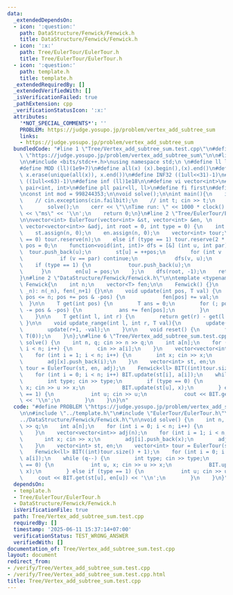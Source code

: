 ```yaml
---
data:
  _extendedDependsOn:
  - icon: ':question:'
    path: DataStructure/Fenwick/Fenwick.h
    title: DataStructure/Fenwick/Fenwick.h
  - icon: ':x:'
    path: Tree/EulerTour/EulerTour.h
    title: Tree/EulerTour/EulerTour.h
  - icon: ':question:'
    path: template.h
    title: template.h
  _extendedRequiredBy: []
  _extendedVerifiedWith: []
  _isVerificationFailed: true
  _pathExtension: cpp
  _verificationStatusIcon: ':x:'
  attributes:
    '*NOT_SPECIAL_COMMENTS*': ''
    PROBLEM: https://judge.yosupo.jp/problem/vertex_add_subtree_sum
    links:
    - https://judge.yosupo.jp/problem/vertex_add_subtree_sum
  bundledCode: "#line 1 \"Tree/Vertex_add_subtree_sum.test.cpp\"\n#define PROBLEM\
    \ \"https://judge.yosupo.jp/problem/vertex_add_subtree_sum\"\n\n#line 2 \"template.h\"\
    \n\n#include <bits/stdc++.h>\nusing namespace std;\n \n#define ll long long\n\
    #define MOD (ll)(1e9+7)\n#define all(x) (x).begin(),(x).end()\n#define unique(x)\
    \ x.erase(unique(all(x)), x.end())\n#define INF32 ((1ull<<31)-1)\n#define INF64\
    \ ((1ull<<63)-1)\n#define inf (ll)1e18\n\n#define vi vector<int>\n#define pii\
    \ pair<int, int>\n#define pll pair<ll, ll>\n#define fi first\n#define se second\n\
    \nconst int mod = 998244353;\n\nvoid solve();\n\nint main(){\n    ios_base::sync_with_stdio(false);cin.tie(NULL);\n\
    \    // cin.exceptions(cin.failbit);\n    // int t; cin >> t;\n    // while(t--)\n\
    \        solve();\n    cerr << \"\\nTime run: \" << 1000 * clock() / CLOCKS_PER_SEC\
    \ << \"ms\" << '\\n';\n    return 0;\n}\n#line 2 \"Tree/EulerTour/EulerTour.h\"\
    \n\nvector<int> EulerTour(vector<int> &st, vector<int> &en, \n               \
    \ vector<vector<int>> &adj, int root = 0, int type = 0) {\n    int n = adj.size();\n\
    \    st.assign(n, 0);\n    en.assign(n, 0);\n    vector<int> tour;\n    if (type\
    \ == 0) tour.reserve(n);\n    else if (type == 1) tour.reserve(2 * n);\n    int\
    \ pos = 0;\n    function<void(int, int)> dfs = [&] (int u, int par) {\n      \
    \  tour.push_back(u);\n        st[u] = ++pos;\n        for (int v : adj[u]) {\n\
    \            if (v == par) continue;\n            dfs(v, u);\n        }\n    \
    \    if (type == 1) {\n            tour.push_back(u);\n            pos++;\n  \
    \      }\n        en[u] = pos;\n    };\n    dfs(root, -1);\n    return tour;\n\
    }\n#line 2 \"DataStructure/Fenwick/Fenwick.h\"\n\ntemplate <typename T>\nstruct\
    \ Fenwick{\n    int n;\n    vector<T> fen;\n\n    Fenwick() {}\n    Fenwick(int\
    \ _n): n(_n), fen(_n+1) {}\n\n    void update(int pos, T val) {\n        for (;\
    \ pos <= n; pos += pos & -pos) {\n            fen[pos] += val;\n        }\n  \
    \  }\n\n    T get(int pos) {\n        T ans = 0;\n        for (; pos > 0; pos\
    \ -= pos & -pos) {\n            ans += fen[pos];\n        }\n        return ans;\n\
    \    }\n\n    T get(int l, int r) {\n        return get(r) - get(l - 1);\n   \
    \ }\n\n    void update_range(int l, int r, T val){\n        update(l, val);\n\
    \        update(r+1, -val);\n    }\n\n    void reset() {\n        fill(all(fen),\
    \ T(0));\n    }\n};\n#line 6 \"Tree/Vertex_add_subtree_sum.test.cpp\"\n\nvoid\
    \ solve() {\n    int n, q; cin >> n >> q;\n    int a[n];\n    for (int i = 0;\
    \ i < n; i++) {\n        cin >> a[i];\n    }\n    vector<vector<int>> adj(n);\n\
    \    for (int i = 1; i < n; i++) {\n        int x; cin >> x;\n        adj[i].push_back(x);\n\
    \        adj[x].push_back(i);\n    }\n    vector<int> st, en;\n    vector<int>\
    \ tour = EulerTour(st, en, adj);\n    Fenwick<ll> BIT((int)tour.size() + 1);\n\
    \    for (int i = 0; i < n; i++) BIT.update(st[i], a[i]);\n    while (q--) {\n\
    \        int type; cin >> type;\n        if (type == 0) {\n            int u,\
    \ x; cin >> u >> x;\n            BIT.update(st[u], x);\n        } else if (type\
    \ == 1) {\n            int u; cin >> u;\n            cout << BIT.get(st[u], en[u])\
    \ << '\\n';\n        }\n    }\n}\n"
  code: "#define PROBLEM \"https://judge.yosupo.jp/problem/vertex_add_subtree_sum\"\
    \n\n#include \"../template.h\"\n#include \"EulerTour/EulerTour.h\"\n#include \"\
    ../DataStructure/Fenwick/Fenwick.h\"\n\nvoid solve() {\n    int n, q; cin >> n\
    \ >> q;\n    int a[n];\n    for (int i = 0; i < n; i++) {\n        cin >> a[i];\n\
    \    }\n    vector<vector<int>> adj(n);\n    for (int i = 1; i < n; i++) {\n \
    \       int x; cin >> x;\n        adj[i].push_back(x);\n        adj[x].push_back(i);\n\
    \    }\n    vector<int> st, en;\n    vector<int> tour = EulerTour(st, en, adj);\n\
    \    Fenwick<ll> BIT((int)tour.size() + 1);\n    for (int i = 0; i < n; i++) BIT.update(st[i],\
    \ a[i]);\n    while (q--) {\n        int type; cin >> type;\n        if (type\
    \ == 0) {\n            int u, x; cin >> u >> x;\n            BIT.update(st[u],\
    \ x);\n        } else if (type == 1) {\n            int u; cin >> u;\n       \
    \     cout << BIT.get(st[u], en[u]) << '\\n';\n        }\n    }\n}"
  dependsOn:
  - template.h
  - Tree/EulerTour/EulerTour.h
  - DataStructure/Fenwick/Fenwick.h
  isVerificationFile: true
  path: Tree/Vertex_add_subtree_sum.test.cpp
  requiredBy: []
  timestamp: '2025-06-11 15:37:14+07:00'
  verificationStatus: TEST_WRONG_ANSWER
  verifiedWith: []
documentation_of: Tree/Vertex_add_subtree_sum.test.cpp
layout: document
redirect_from:
- /verify/Tree/Vertex_add_subtree_sum.test.cpp
- /verify/Tree/Vertex_add_subtree_sum.test.cpp.html
title: Tree/Vertex_add_subtree_sum.test.cpp
---
```

